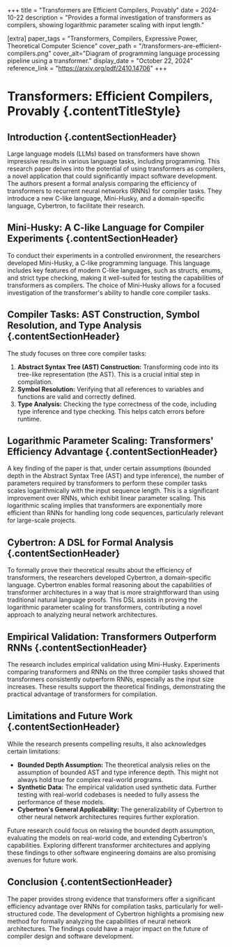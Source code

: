 +++
title = "Transformers are Efficient Compilers, Provably"
date = 2024-10-22
description = "Provides a formal investigation of transformers as compilers, showing logarithmic parameter scaling with input length."

[extra]
paper_tags = "Transformers, Compilers, Expressive Power, Theoretical Computer Science"
cover_path = "/transformers-are-efficient-compilers.png"
cover_alt="Diagram of programming language processing pipeline using a transformer."
display_date = "October 22, 2024"
reference_link = "https://arxiv.org/pdf/2410.14706"
+++

# Transformers: Efficient Compilers, Provably {.contentTitleStyle}

## Introduction {.contentSectionHeader}

Large language models (LLMs) based on transformers have shown impressive results in various language tasks, including programming. This research paper delves into the potential of using transformers as compilers, a novel application that could significantly impact software development. The authors present a formal analysis comparing the efficiency of transformers to recurrent neural networks (RNNs) for compiler tasks.  They introduce a new C-like language, Mini-Husky, and a domain-specific language, Cybertron, to facilitate their research.

##  Mini-Husky: A C-like Language for Compiler Experiments {.contentSectionHeader}

To conduct their experiments in a controlled environment, the researchers developed Mini-Husky, a C-like programming language. This language includes key features of modern C-like languages, such as structs, enums, and strict type checking, making it well-suited for testing the capabilities of transformers as compilers.  The choice of Mini-Husky allows for a focused investigation of the transformer's ability to handle core compiler tasks.

## Compiler Tasks: AST Construction, Symbol Resolution, and Type Analysis {.contentSectionHeader}

The study focuses on three core compiler tasks:

1.  **Abstract Syntax Tree (AST) Construction:** Transforming code into its tree-like representation (the AST).  This is a crucial initial step in compilation.
2.  **Symbol Resolution:** Verifying that all references to variables and functions are valid and correctly defined.
3.  **Type Analysis:** Checking the type correctness of the code, including type inference and type checking. This helps catch errors before runtime.

## Logarithmic Parameter Scaling: Transformers' Efficiency Advantage {.contentSectionHeader}

A key finding of the paper is that, under certain assumptions (bounded depth in the Abstract Syntax Tree (AST) and type inference), the number of parameters required by transformers to perform these compiler tasks scales logarithmically with the input sequence length. This is a significant improvement over RNNs, which exhibit linear parameter scaling. This logarithmic scaling implies that transformers are exponentially more efficient than RNNs for handling long code sequences, particularly relevant for large-scale projects.

## Cybertron: A DSL for Formal Analysis {.contentSectionHeader}

To formally prove their theoretical results about the efficiency of transformers, the researchers developed Cybertron, a domain-specific language.  Cybertron enables formal reasoning about the capabilities of transformer architectures in a way that is more straightforward than using traditional natural language proofs. This DSL assists in proving the logarithmic parameter scaling for transformers, contributing a novel approach to analyzing neural network architectures.

## Empirical Validation: Transformers Outperform RNNs {.contentSectionHeader}

The research includes empirical validation using Mini-Husky.  Experiments comparing transformers and RNNs on the three compiler tasks showed that transformers consistently outperform RNNs, especially as the input size increases. These results support the theoretical findings, demonstrating the practical advantage of transformers for compilation.

## Limitations and Future Work {.contentSectionHeader}

While the research presents compelling results, it also acknowledges certain limitations:

*   **Bounded Depth Assumption:** The theoretical analysis relies on the assumption of bounded AST and type inference depth.  This might not always hold true for complex real-world programs.
*   **Synthetic Data:** The empirical validation used synthetic data.  Further testing with real-world codebases is needed to fully assess the performance of these models.
*   **Cybertron's General Applicability:** The generalizability of Cybertron to other neural network architectures requires further exploration.

Future research could focus on relaxing the bounded depth assumption, evaluating the models on real-world code, and extending Cybertron's capabilities.  Exploring different transformer architectures and applying these findings to other software engineering domains are also promising avenues for future work.

## Conclusion {.contentSectionHeader}

The paper provides strong evidence that transformers offer a significant efficiency advantage over RNNs for compilation tasks, particularly for well-structured code.  The development of Cybertron highlights a promising new method for formally analyzing the capabilities of neural network architectures.  The findings could have a major impact on the future of compiler design and software development.


